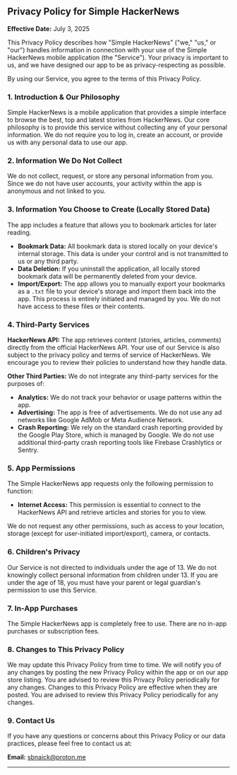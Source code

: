 ## **Privacy Policy for Simple HackerNews**

**Effective Date:** July 3, 2025

This Privacy Policy describes how "Simple HackerNews" ("we," "us," or "our") handles information in connection with your use of the Simple HackerNews mobile application (the "Service"). Your privacy is important to us, and we have designed our app to be as privacy-respecting as possible.

By using our Service, you agree to the terms of this Privacy Policy.

### **1. Introduction & Our Philosophy**

Simple HackerNews is a mobile application that provides a simple interface to browse the best, top and latest stories from HackerNews. Our core philosophy is to provide this service without collecting any of your personal information. We do not require you to log in, create an account, or provide us with any personal data to use our app.

### **2. Information We Do Not Collect**

We do not collect, request, or store any personal information from you. Since we do not have user accounts, your activity within the app is anonymous and not linked to you.

### **3. Information You Choose to Create (Locally Stored Data)**

The app includes a feature that allows you to bookmark articles for later reading.

*   **Bookmark Data:** All bookmark data is stored locally on your device's internal storage. This data is under your control and is not transmitted to us or any third party.
*   **Data Deletion:** If you uninstall the application, all locally stored bookmark data will be permanently deleted from your device.
*   **Import/Export:** The app allows you to manually export your bookmarks as a `.txt` file to your device's storage and import them back into the app. This process is entirely initiated and managed by you. We do not have access to these files or their contents.

### **4. Third-Party Services**

**HackerNews API:** The app retrieves content (stories, articles, comments) directly from the official HackerNews API. Your use of our Service is also subject to the privacy policy and terms of service of HackerNews. We encourage you to review their policies to understand how they handle data.

**Other Third Parties:** We do not integrate any third-party services for the purposes of:

*   **Analytics:** We do not track your behavior or usage patterns within the app.
*   **Advertising:** The app is free of advertisements. We do not use any ad networks like Google AdMob or Meta Audience Network.
*   **Crash Reporting:** We rely on the standard crash reporting provided by the Google Play Store, which is managed by Google. We do not use additional third-party crash reporting tools like Firebase Crashlytics or Sentry.

### **5. App Permissions**

The Simple HackerNews app requests only the following permission to function:

*   **Internet Access:** This permission is essential to connect to the HackerNews API and retrieve articles and stories for you to view.

We do not request any other permissions, such as access to your location, storage (except for user-initiated import/export), camera, or contacts.

### **6. Children's Privacy**

Our Service is not directed to individuals under the age of 13. We do not knowingly collect personal information from children under 13. If you are under the age of 18, you must have your parent or legal guardian's permission to use this Service.

### **7. In-App Purchases**

The Simple HackerNews app is completely free to use. There are no in-app purchases or subscription fees.

### **8. Changes to This Privacy Policy**

We may update this Privacy Policy from time to time. We will notify you of any changes by posting the new Privacy Policy within the app or on our app store listing. You are advised to review this Privacy Policy periodically for any changes. Changes to this Privacy Policy are effective when they are posted.
You are advised to review this Privacy Policy periodically for any changes.

### **9. Contact Us**

If you have any questions or concerns about this Privacy Policy or our data practices, please feel free to contact us at:

**Email:** sbnaick@proton.me

***